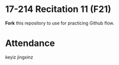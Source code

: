 # 17-214 Recitation 11 (F21)
**Fork** this repository to use for practicing Github flow.

# Attendance
keyiz jingxinz